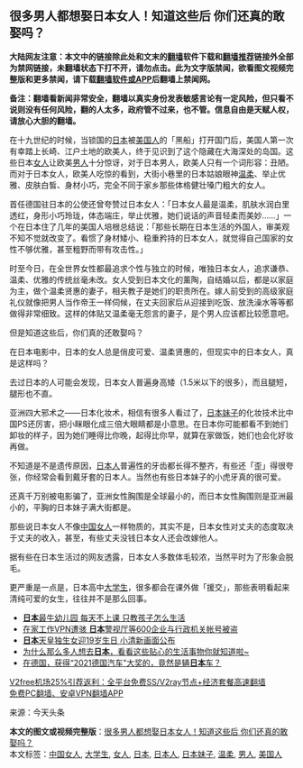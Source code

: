  <h2>很多男人都想娶日本女人！知道这些后 你们还真的敢娶吗？</h2> <p class="notice"><b>大陆网友注意：本文中的链接除此处和文末的<a href="https://github.com/bannedbook/fanqiang" >翻墙</a>软件下载和<a href="https://github.com/killgcd/justmysocks/blob/master/README.md">翻墙推荐</a>链接外全部为禁网链接，未翻墙状态下打不开，请勿点击。此为文字版禁闻，欲看图文视频完整版和更多禁闻，请下载<a href="https://github.com/bannedbook/fanqiang">翻墙软件或APP</a>后翻墙上禁闻网。</p><p>备注：翻墙看新闻非常安全，翻墙以真实身份发表敏感言论有一定风险，但只看不说则没有任何风险，翻的人太多，政府管不过来，也不管。信息自由是天赋人权，请放心大胆的翻墙。</b></p>  <div class="entry"> <p id="conimg">在十九世纪的时候，当锁国的<a href="https://www.bannedbook.org/bnews/tag/%e6%97%a5%e6%9c%ac/" class="st_tag internal_tag" rel="tag" title="标签 日本 下的日志">日本</a>被<a href="https://www.bannedbook.org/bnews/tag/%E7%BE%8E%E5%9B%BD%E4%BA%BA/" class="st_tag internal_tag" rel="tag" title="标签 美国人 下的日志">美国人</a>的「黑船」打开国门后，美国人第一次有幸踏上长崎、江户土地的欧美人，终于见识到了这个隐藏在大海深处的岛国。这些日本<a href="https://www.bannedbook.org/bnews/tag/%e5%a5%b3%e4%ba%ba/" class="st_tag internal_tag" rel="tag" title="标签 女人 下的日志">女人</a>让欧美<a href="https://www.bannedbook.org/bnews/tag/%e7%94%b7%e4%ba%ba/" class="st_tag internal_tag" rel="tag" title="标签 男人 下的日志">男人</a>十分惊讶，对于日本男人，欧美人只有一个词形容：丑陋。而对于日本女人，欧美人吃惊的看到，大街小巷里的日本姑娘眼神<a href="https://www.bannedbook.org/bnews/tag/%E6%B8%A9%E6%9F%94/" class="st_tag internal_tag" rel="tag" title="标签 温柔 下的日志">温柔</a>、举止优雅、皮肤白皙、身材小巧，完全不同于家乡那些体格健壮嗓门粗大的女人。</p> <p>首任德国驻日本的公使还曾夸赞过日本女人：「日本女人最是温柔，肌肤水润白里透红，身形小巧玲珑，体态端庄，举止优雅，她们说话的声音轻柔而美妙&#8230;&#8230;」一个在日本住了几年的美国人培根总结说：「那些长期在日本生活的外国人，审美观不知不觉就改变了。看惯了身材矮小、稳重矜持的日本女人，就觉得自己国家的女性不够优雅，甚至粗野而带有攻击性。」</p> <p>时至今日，在全世界女性都最追求个性与独立的时候，唯独日本女人，追求谦恭、温柔、优雅的传统丝毫未改。女人受到日本文化的薰陶，自结婚以后，都是以家庭为主，做个温柔贤惠的妻子，相夫教子是她们的职责所在。嫁人前受到的高级家庭礼仪就像把男人当作帝王一样伺候，在丈夫回家后从迎接到吃饭、放洗澡水等等都做得非常细致。这样的体贴又温柔毫无怨言的妻子，是个男人应该都比较愿意吧。</p>  <p>但是知道这些后，你们真的还敢娶吗？</p> <p>在日本电影中，日本的女人总是俏皮可爱、温柔贤惠的，但现实中的日本女人，真是这样吗？</p> <p>去过日本的人可能会发现，日本女人普遍身高矮（1.5米以下的很多），而且腿短，腿形也不直。</p>  <p>亚洲四大邪术之——日本化妆术，相信有很多人看过了，<a href="https://www.bannedbook.org/bnews/tag/%e6%97%a5%e6%9c%ac%e5%a6%b9%e5%ad%90/" class="st_tag internal_tag" rel="tag" title="标签 日本妹子 下的日志">日本妹子</a>的化妆技术比中国PS还厉害，把小眯眼化成三倍大眼睛都是小意思。在日本你可能都看不到她们卸妆的样子，因为她们睡得比你晚，起得比你早，就算在家做饭，她们也会化好妆再做。</p> <p>不知道是不是遗传原因，<a href="https://www.bannedbook.org/bnews/tag/%e6%97%a5%e6%9c%ac%e4%ba%ba/" class="st_tag internal_tag" rel="tag" title="标签 日本人 下的日志">日本人</a>普遍性的牙齿都长得不整齐，有些还「歪」得很夸张，你经常会看到戴牙套的日本人。当然也有些日本妹子的小虎牙真的很可爱。</p> <p>还真千万别被电影骗了，亚洲女性胸围是全球最小的，而日本女性胸围则是亚洲最小的，平胸的日本妹子满大街都是。</p>  <p>那些说日本女人不像<a href="https://www.bannedbook.org/bnews/tag/%e4%b8%ad%e5%9b%bd%e5%a5%b3%e4%ba%ba/" class="st_tag internal_tag" rel="tag" title="标签 中国女人 下的日志">中国女人</a>一样物质的，其实不是，日本女性对丈夫的态度取决于丈夫的收入，甚至，有些丈夫没钱日本女人还会改嫁他人。</p> <p>据有些在日本生活过的网友透露，日本女人多数体毛较浓，当然平时为了形象会脱毛。</p> <p>更严重是一点是，日本高中<a href="https://www.bannedbook.org/bnews/tag/%e5%a4%a7%e5%ad%a6%e7%94%9f/" class="st_tag internal_tag" rel="tag" title="标签 大学生 下的日志">大学生</a>，很多都会在课外做「援交」，那些表明看起来清纯可爱的女生，往往并不是那么回事。</p>  <ul class='op-related-articles' title='相关阅读'> <li><a href='https://www.bannedbook.org/bnews/lifebaike/20201202/1440569.html' target='_blank'><b>日本</b>最牛幼儿园 每天不上课 只教孩子怎么生活</a></li> <li><a href='https://www.bannedbook.org/bnews/worldnews/20201201/1440128.html' target='_blank'>在家工作VPN遭骇 <b>日本</b>警视厅等600企业与行政机关帐号被盗</a></li> <li><a href='https://www.bannedbook.org/bnews/baitai/20201201/1440098.html' target='_blank'><b>日本</b>天皇独生女迎19岁生日 小清新画面公布</a></li> <li><a href='https://www.bannedbook.org/bnews/comments/20201201/1439922.html' target='_blank'>为什么那么多人想去<b>日本</b>，看看这些贴心的生活事物你就知道啦~</a></li> <li><a href='https://www.bannedbook.org/bnews/comments/20201201/1439823.html' target='_blank'>在德国，获得“2021德国汽车”大奖的，竟然是辆<b>日本</b>车？</a></li> </ul> <p class="texttj"> <a href="https://github.com/bannedbook/fanqiang/wiki/V2ray%E6%9C%BA%E5%9C%BA" target="_blank">V2free机场25%引荐返利：全平台免费SS/V2ray节点+经济套餐高速翻墙</a><br/> <a href="https://github.com/bannedbook/fanqiang/wiki/%E7%A6%81%E9%97%BB%E7%BD%91%E5%AE%89%E5%8D%93%E7%BF%BB%E5%A2%99%E6%96%B0%E9%97%BBAPP" target="_blank">免费PC翻墙、安卓VPN翻墙APP</a></p><p> 来源：今天头条 </p><a name='sharetosocial'></a>       <div><b>本文的图文或视频完整版</b>：<a href='https://www.bannedbook.org/bnews/funmedia/20201202/1440583.html'>很多男人都想娶日本女人！知道这些后 你们还真的敢娶吗？</a></div>  </div><!--END ENTRY--> <div class="postfooter"> <div>本文标签：<a href="https://www.bannedbook.org/bnews/tag/%e4%b8%ad%e5%9b%bd%e5%a5%b3%e4%ba%ba/" rel="tag">中国女人</a>, <a href="https://www.bannedbook.org/bnews/tag/%e5%a4%a7%e5%ad%a6%e7%94%9f/" rel="tag">大学生</a>, <a href="https://www.bannedbook.org/bnews/tag/%e5%a5%b3%e4%ba%ba/" rel="tag">女人</a>, <a href="https://www.bannedbook.org/bnews/tag/%e6%97%a5%e6%9c%ac/" rel="tag">日本</a>, <a href="https://www.bannedbook.org/bnews/tag/%e6%97%a5%e6%9c%ac%e4%ba%ba/" rel="tag">日本人</a>, <a href="https://www.bannedbook.org/bnews/tag/%e6%97%a5%e6%9c%ac%e5%a6%b9%e5%ad%90/" rel="tag">日本妹子</a>, <a href="https://www.bannedbook.org/bnews/tag/%E6%B8%A9%E6%9F%94/" rel="tag">温柔</a>, <a href="https://www.bannedbook.org/bnews/tag/%e7%94%b7%e4%ba%ba/" rel="tag">男人</a>, <a href="https://www.bannedbook.org/bnews/tag/%E7%BE%8E%E5%9B%BD%E4%BA%BA/" rel="tag">美国人</a></div>  </div><!--END POSTFOOTER--> 